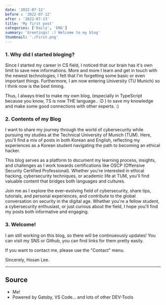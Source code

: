 ```yaml
---
date: '2022-07-12'
before : '2022-07-12'
after : '2022-07-13'
title: 'My first post'
categories: ['Daily', 'ENG']
summary: 'Greetings! :) Welcome to my blog'
thumbnail: './First.png'
---
```


### 1. Why did I started bloging?

Since I started my career in CS field, I noticed that our brain has it's own limit to save new informations.
More and more I learn and get in touch with the newest technologies, I felt that I'm forgetting some basic or even important things.
Furthermore, I am now entering University (TU Munich) so I think now is the best timing.

Thus, I always tried to make my own blog, (especially in TypeScript because you know, TS is now THE language.. :D )
to save my knowledge and make some good connections with other experts. :)


### 2. Contents of my Blog

I want to share my journey through the world of cybersecurity while pursuing my studies at the Technical University of Munich (TUM). Here, you'll find a mix of posts in both Korean and English, reflecting my experiences as a Korean student navigating the path to becoming an ethical hacker.

This blog serves as a platform to document my learning process, insights, and challenges as I work towards certifications like OSCP (Offensive Security Certified Professional). Whether you're interested in ethical hacking, cybersecurity techniques, or academic life at TUM, you'll find valuable content that bridges both languages and cultures.

Join me as I explore the ever-evolving field of cybersecurity, share tips, tutorials, and personal experiences, and contribute to the global conversation on security in the digital age. Whether you're a fellow student, a cybersecurity enthusiast, or just curious about the field, I hope you'll find my posts both informative and engaging.

### 3. Welcome!

I am still working on this blog, so there will be continueously updates!
You can visit my SNS or Github, you can find links for them pretty easily.

If you want to contact me, please use the "Contact" menu.

Sincerely, Hosan Lee.

---

## Source

- Me!
- Powered by Gatsby, VS Code... and lots of other DEV-Tools

